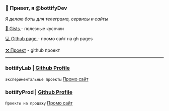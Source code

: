 ### 👋 Привет, я @bottifyDev 

_Я делаю боты для телеграма, сервисы и сайты_

[🧱 Gists ](https://gist.github.com/bottifyDev) - полезные кусочки 

[💻 Github page ](https://bottify.ru ) - промо сайт на gh pages

[⚒️ Проект](https://github.com/users/bottifyDev/projects/5) - github проект

---

### bottifyLab | [Github Profile](https://github.com/bottifyLab)
`Экспериментальные проекты`
<a href="https://bottifyLab.github.io" target="_blank">Промо сайт</a>

### bottifyProd | [Github Profile](https://github.com/bottifyProd)
`Проекты на продажу`
<a href="https://bottifyProd.github.io" target="_blank">Промо сайт</a>
